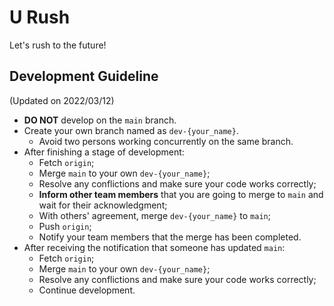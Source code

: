 # U Rush
Let's rush to the future! 
## Development Guideline
(Updated on 2022/03/12)
- **DO NOT** develop on the `main` branch. 
- Create your own branch named as `dev-{your_name}`. 
  - Avoid two persons working concurrently on the same branch. 
- After finishing a stage of development: 
  - Fetch `origin`;
  - Merge `main` to your own  `dev-{your_name}`;
  - Resolve any conflictions and make sure your code works correctly;
  - **Inform other team members** that you are going to merge to `main` and wait for their acknowledgment;
  - With others' agreement, merge  `dev-{your_name}` to `main`;
  - Push `origin`;
  - Notify your team members that the merge has been completed. 
- After receiving the notification that someone has updated `main`: 
  - Fetch `origin`;
  - Merge `main` to your own  `dev-{your_name}`;
  - Resolve any conflictions and make sure your code works correctly;
  - Continue development. 
